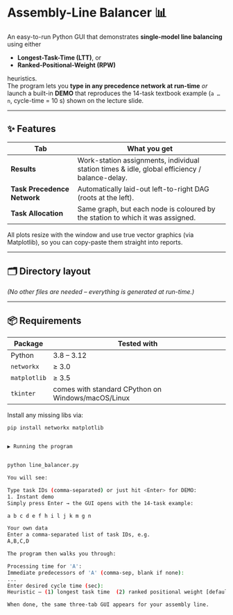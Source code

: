 # Assembly-Line Balancer 📊

An easy-to-run Python GUI that demonstrates **single-model line balancing**
using either

- **Longest-Task-Time (LTT)**, or
- **Ranked-Positional-Weight (RPW)**

heuristics.  
The program lets you **type in any precedence network at run-time** _or_
launch a built-in **DEMO** that reproduces the 14-task textbook example
(`a … n`, cycle-time = 10 s) shown on the lecture slide.

---

## ✨ Features

| Tab                         | What you get                                                                                  |
| --------------------------- | --------------------------------------------------------------------------------------------- |
| **Results**                 | Work-station assignments, individual station times & idle, global efficiency / balance-delay. |
| **Task Precedence Network** | Automatically laid-out left-to-right DAG (roots at the left).                                 |
| **Task Allocation**         | Same graph, but each node is coloured by the station to which it was assigned.                |

All plots resize with the window and use true vector graphics (via Matplotlib),
so you can copy-paste them straight into reports.

---

## 🗂 Directory layout

_(No other files are needed – everything is generated at run-time.)_

---

## 📦 Requirements

| Package      | Tested with                                        |
| ------------ | -------------------------------------------------- |
| Python       | 3.8 – 3.12                                         |
| `networkx`   | ≥ 3.0                                              |
| `matplotlib` | ≥ 3.5                                              |
| `tkinter`    | comes with standard CPython on Windows/macOS/Linux |

Install any missing libs via:

```bash
pip install networkx matplotlib


▶️ Running the program


python line_balancer.py

You will see:

Type task IDs (comma-separated) or just hit <Enter> for DEMO:
1. Instant demo
Simply press Enter → the GUI opens with the 14-task example:

a b c d e f h i l j k m g n

Your own data
Enter a comma-separated list of task IDs, e.g.
A,B,C,D

The program then walks you through:

Processing time for 'A':
Immediate predecessors of 'A' (comma-sep, blank if none):
...
Enter desired cycle time (sec):
Heuristic – (1) longest task time  (2) ranked positional weight [default 1]:

When done, the same three-tab GUI appears for your assembly line.
```
